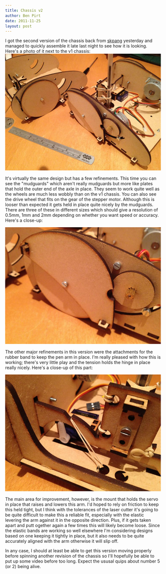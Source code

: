 ```yaml
---
title: Chassis v2
author: Ben Pirt
date: 2011-11-25
layout: post
---
```


I got the second version of the chassis back from [skpang](http://www.skpang.co.uk/) yesterday and managed to quickly assemble it late last night to see how it is looking. Here's a photo of it next to the v1 chassis: ![Chassis comparison](/assets/chassis-v2/comparison.jpg "A comparison between the v1 and v2 chassis")

It's virtually the same design but has a few refinements. This time you can see the "mudguards" which aren't really mudguards but more like plates that hold the outer end of the axle in place. They seem to work quite well as the wheels are much less wobbly than on the v1 chassis. You can also see the drive wheel that fits on the gear of the stepper motor. Although this is looser than expected it gets held in place quite nicely by the mudguards. There are three of these in different sizes which should give a resolution of 0.5mm, 1mm and 2mm depending on whether you want speed or accuracy. Here's a close-up:

![Drive wheel close-up](/assets/chassis-v2/drive_wheel.jpg "A close-up of the drive wheel")

The other major refinements in this version were the attachments for the rubber band to keep the pen arm in place. I'm really pleased with how this is working; there's very little play and the tension holds the hinge in place really nicely. Here's a close-up of this part:

![Pen arm](/assets/chassis-v2/pen_arm.jpg "A close-up of the pen arm")

The main area for improvement, however, is the mount that holds the servo in place that raises and lowers this arm. I'd hoped to rely on friction to keep this held tight, but I think with the tolerances of the laser cutter it's going to be quite difficult to make this a reliable fit, especially with the elastic levering the arm against it in the opposite direction. Plus, if it gets taken apart and putt ogether again a few times this will likely become loose. Since the elastic bands are working so well elsewhere I'm considering designs based on one keeping it tightly in place, but it also needs to be quite accurately aligned with the arm otherwise it will slip off.

In any case, I should at least be able to get this version moving properly before spinning another revision of the chassis so I'll hopefully be able to put up some video before too long. Expect the ususal quips about number 5 (or 2) being alive.